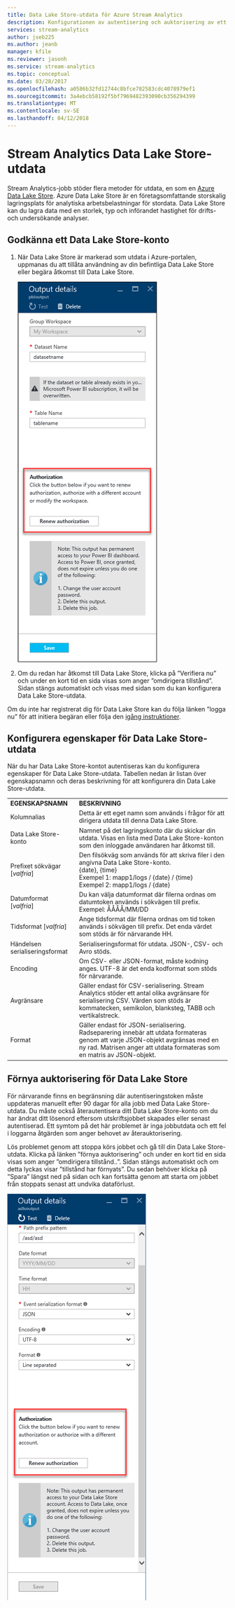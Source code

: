 ```yaml
---
title: Data Lake Store-utdata för Azure Stream Analytics
description: Konfigurationen av autentisering och auktorisering av ett Azure Data Lake Store i ett Stream Analytics-jobb
services: stream-analytics
author: jseb225
ms.author: jeanb
manager: kfile
ms.reviewer: jasonh
ms.service: stream-analytics
ms.topic: conceptual
ms.date: 03/28/2017
ms.openlocfilehash: a0586b32fd12744c8bfce782583cdc4078979ef1
ms.sourcegitcommit: 3a4ebcb58192f5bf7969482393090cb356294399
ms.translationtype: MT
ms.contentlocale: sv-SE
ms.lasthandoff: 04/12/2018
---
```

# <a name="stream-analytics-data-lake-store-output"></a>Stream Analytics Data Lake Store-utdata
Stream Analytics-jobb stöder flera metoder för utdata, en som en [Azure Data Lake Store](https://azure.microsoft.com/services/data-lake-store/). Azure Data Lake Store är en företagsomfattande storskalig lagringsplats för analytiska arbetsbelastningar för stordata. Data Lake Store kan du lagra data med en storlek, typ och införandet hastighet för drifts- och undersökande analyser.

## <a name="authorize-a-data-lake-store-account"></a>Godkänna ett Data Lake Store-konto
1. När Data Lake Store är markerad som utdata i Azure-portalen, uppmanas du att tillåta användning av din befintliga Data Lake Store eller begära åtkomst till Data Lake Store.
   
   ![](media/stream-analytics-data-lake-output/stream-analytics-data-lake-output-authorization.png)  
   
2. Om du redan har åtkomst till Data Lake Store, klicka på ”Verifiera nu” och under en kort tid en sida visas som anger ”omdirigera tillstånd”. Sidan stängs automatiskt och visas med sidan som du kan konfigurera Data Lake Store-utdata.

Om du inte har registrerat dig för Data Lake Store kan du följa länken ”logga nu” för att initiera begäran eller följa den [igång instruktioner](../data-lake-store/data-lake-store-get-started-portal.md).

## <a name="configure-the-data-lake-store-output-properties"></a>Konfigurera egenskaper för Data Lake Store-utdata
När du har Data Lake Store-kontot autentiseras kan du konfigurera egenskaper för Data Lake Store-utdata. Tabellen nedan är listan över egenskapsnamn och deras beskrivning för att konfigurera din Data Lake Store-utdata.

<table>
<tbody>
<tr>
<td><B>EGENSKAPSNAMN</B></td>
<td><B>BESKRIVNING</B></td>
</tr>
<tr>
<td>Kolumnalias</td>
<td>Detta är ett eget namn som används i frågor för att dirigera utdata till denna Data Lake Store.</td>
</tr>
<tr>
<td>Data Lake Store-konto</td>
<td>Namnet på det lagringskonto där du skickar din utdata. Visas en lista med Data Lake Store-konton som den inloggade användaren har åtkomst till.</td>
</tr>
<tr>
<td>Prefixet sökvägar [<I>valfria</I>]</td>
<td>Den filsökväg som används för att skriva filer i den angivna Data Lake Store-konto. <BR>{date}, {time}<BR>Exempel 1: mapp1/logs / {date} / {time}<BR>Exempel 2: mapp1/logs / {date}</td>
</tr>
<tr>
<td>Datumformat [<I>valfria</I>]</td>
<td>Du kan välja datumformat där filerna ordnas om datumtoken används i sökvägen till prefix. Exempel: ÅÅÅÅ/MM/DD</td>
</tr>
<tr>
<td>Tidsformat [<I>valfria</I>]</td>
<td>Ange tidsformat där filerna ordnas om tid token används i sökvägen till prefix. Det enda värdet som stöds är för närvarande HH.</td>
</tr>
<tr>
<td>Händelsen serialiseringsformat</td>
<td>Serialiseringsformat för utdata. JSON-, CSV- och Avro stöds.</td>
</tr>
<tr>
<td>Encoding</td>
<td>Om CSV- eller JSON-format, måste kodning anges. UTF-8 är det enda kodformat som stöds för närvarande.</td>
</tr>
<tr>
<td>Avgränsare</td>
<td>Gäller endast för CSV-serialisering. Stream Analytics stöder ett antal olika avgränsare för serialisering CSV. Värden som stöds är kommatecken, semikolon, blanksteg, TABB och vertikalstreck.</td>
</tr>
<tr>
<td>Format</td>
<td>Gäller endast för JSON-serialisering. Radseparering innebär att utdata formateras genom att varje JSON-objekt avgränsas med en ny rad. Matrisen anger att utdata formateras som en matris av JSON-objekt.</td>
</tr>
</tbody>
</table>

## <a name="renew-data-lake-store-authorization"></a>Förnya auktorisering för Data Lake Store
För närvarande finns en begränsning där autentiseringstoken måste uppdateras manuellt efter 90 dagar för alla jobb med Data Lake Store-utdata. Du måste också återautentisera ditt Data Lake Store-konto om du har ändrat ditt lösenord eftersom utskriftsjobbet skapades eller senast autentiserad. Ett symtom på det här problemet är inga jobbutdata och ett fel i loggarna åtgärden som anger behovet av återauktorisering.

Lös problemet genom att stoppa körs jobbet och gå till din Data Lake Store-utdata. Klicka på länken ”förnya auktorisering” och under en kort tid en sida visas som anger ”omdirigera tillstånd..”. Sidan stängs automatiskt och om detta lyckas visar ”tillstånd har förnyats”. Du sedan behöver klicka på ”Spara” längst ned på sidan och kan fortsätta genom att starta om jobbet från stoppats senast att undvika dataförlust.

![](media/stream-analytics-data-lake-output/stream-analytics-data-lake-output-renew-authorization.png)

